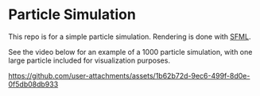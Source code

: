 # Particle Simulation
This repo is for a simple particle simulation. Rendering is done with [SFML](https://www.sfml-dev.org/).

See the video below for an example of a 1000 particle simulation, with one large particle included for visualization purposes.

https://github.com/user-attachments/assets/1b62b72d-9ec6-499f-8d0e-0f5db08db933

